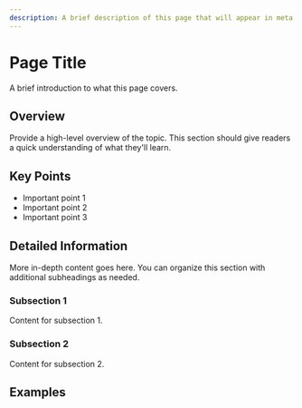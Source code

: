 ```yaml
---
description: A brief description of this page that will appear in meta tags and social cards
---
```


# Page Title

A brief introduction to what this page covers.

## Overview

Provide a high-level overview of the topic. This section should give readers a quick understanding of what they'll learn.

## Key Points

- Important point 1
- Important point 2
- Important point 3

## Detailed Information

More in-depth content goes here. You can organize this section with additional subheadings as needed.

### Subsection 1

Content for subsection 1.

### Subsection 2

Content for subsection 2.

## Examples

